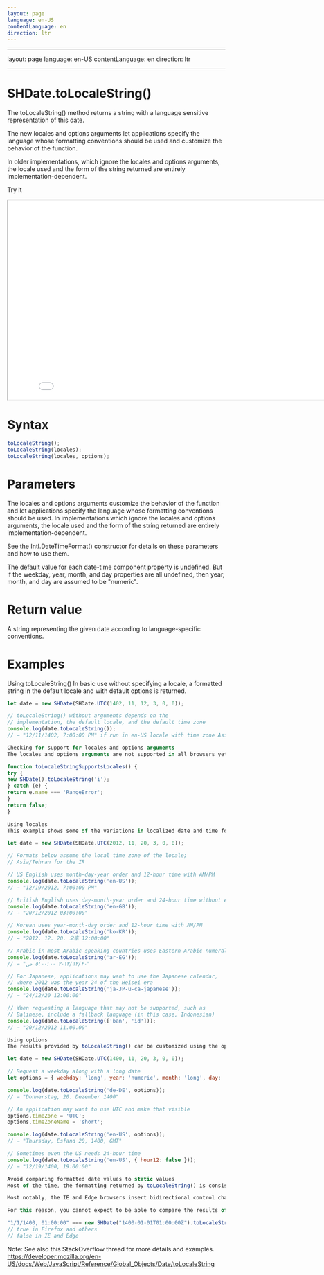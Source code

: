 ```yaml
---
layout: page
language: en-US
contentLanguage: en
direction: ltr
---
```


---

layout: page
language: en-US
contentLanguage: en
direction: ltr

---

# SHDate.toLocaleString()

The toLocaleString() method returns a string with a language sensitive representation of this date.

The new locales and options arguments let applications specify the language whose formatting conventions should be used and customize the behavior of the function.

In older implementations, which ignore the locales and options arguments, the locale used and the form of the string returned are entirely implementation-dependent.

Try it

<iframe style="width: 830px; height: 460px;" src="/SHDateTime-js/examples/live.html?function=toLocaleString" title="MDN Web Docs Interactive Example" loading="lazy"></iframe>
<br/>

# Syntax

```js
toLocaleString();
toLocaleString(locales);
toLocaleString(locales, options);
```

# Parameters

The locales and options arguments customize the behavior of the function and let applications specify the language whose formatting conventions should be used. In implementations which ignore the locales and options arguments, the locale used and the form of the string returned are entirely implementation-dependent.

See the Intl.DateTimeFormat() constructor for details on these parameters and how to use them.

The default value for each date-time component property is undefined. But if the weekday, year, month, and day properties are all undefined, then year, month, and day are assumed to be "numeric".

# Return value

A string representing the given date according to language-specific conventions.

# Examples

Using toLocaleString()
In basic use without specifying a locale, a formatted string in the default locale and with default options is returned.

```js
let date = new SHDate(SHDate.UTC(1402, 11, 12, 3, 0, 0));

// toLocaleString() without arguments depends on the
// implementation, the default locale, and the default time zone
console.log(date.toLocaleString());
// → "12/11/1402, 7:00:00 PM" if run in en-US locale with time zone Asia/Tehran

Checking for support for locales and options arguments
The locales and options arguments are not supported in all browsers yet. To check whether an implementation supports them already, you can use the requirement that illegal language tags are rejected with a RangeError exception:

function toLocaleStringSupportsLocales() {
try {
new SHDate().toLocaleString('i');
} catch (e) {
return e.name === 'RangeError';
}
return false;
}

Using locales
This example shows some of the variations in localized date and time formats. In order to get the format of the language used in the user interface of your application, make sure to specify that language (and possibly some fallback languages) using the locales argument:

let date = new SHDate(SHDate.UTC(2012, 11, 20, 3, 0, 0));

// Formats below assume the local time zone of the locale;
// Asia/Tehran for the IR

// US English uses month-day-year order and 12-hour time with AM/PM
console.log(date.toLocaleString('en-US'));
// → "12/19/2012, 7:00:00 PM"

// British English uses day-month-year order and 24-hour time without AM/PM
console.log(date.toLocaleString('en-GB'));
// → "20/12/2012 03:00:00"

// Korean uses year-month-day order and 12-hour time with AM/PM
console.log(date.toLocaleString('ko-KR'));
// → "2012. 12. 20. 오후 12:00:00"

// Arabic in most Arabic-speaking countries uses Eastern Arabic numerals
console.log(date.toLocaleString('ar-EG'));
// → "٢٠‏/١٢‏/٢٠١٢ ٥:٠٠:٠٠ ص"

// For Japanese, applications may want to use the Japanese calendar,
// where 2012 was the year 24 of the Heisei era
console.log(date.toLocaleString('ja-JP-u-ca-japanese'));
// → "24/12/20 12:00:00"

// When requesting a language that may not be supported, such as
// Balinese, include a fallback language (in this case, Indonesian)
console.log(date.toLocaleString(['ban', 'id']));
// → "20/12/2012 11.00.00"

Using options
The results provided by toLocaleString() can be customized using the options argument:

let date = new SHDate(SHDate.UTC(1400, 11, 20, 3, 0, 0));

// Request a weekday along with a long date
let options = { weekday: 'long', year: 'numeric', month: 'long', day: 'numeric' };

console.log(date.toLocaleString('de-DE', options));
// → "Donnerstag, 20. Dezember 1400"

// An application may want to use UTC and make that visible
options.timeZone = 'UTC';
options.timeZoneName = 'short';

console.log(date.toLocaleString('en-US', options));
// → "Thursday, Esfand 20, 1400, GMT"

// Sometimes even the US needs 24-hour time
console.log(date.toLocaleString('en-US', { hour12: false }));
// → "12/19/1400, 19:00:00"

Avoid comparing formatted date values to static values
Most of the time, the formatting returned by toLocaleString() is consistent. However, this might change in the future, and isn't guaranteed for all languages; output variations are by design, and allowed by the specification.

Most notably, the IE and Edge browsers insert bidirectional control characters around dates, so the output text will flow properly when concatenated with other text.

For this reason, you cannot expect to be able to compare the results of toLocaleString() to a static value:

"1/1/1400, 01:00:00" === new SHDate("1400-01-01T01:00:00Z").toLocaleString("en-US");
// true in Firefox and others
// false in IE and Edge
```

Note: See also this StackOverflow thread for more details and examples.
https://developer.mozilla.org/en-US/docs/Web/JavaScript/Reference/Global_Objects/Date/toLocaleString
